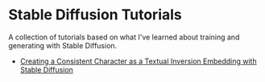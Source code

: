 # Stable Diffusion Tutorials

A collection of tutorials based on what I've learned about training and generating with Stable Diffusion.

- [Creating a Consistent Character as a Textual Inversion Embedding with Stable Diffusion](consistent_character_embedding/README.md)